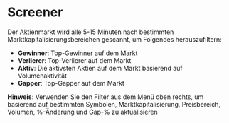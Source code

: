 # **Screener**

Der Aktienmarkt wird alle 5-15 Minuten nach bestimmten Marktkapitalisierungsbereichen gescannt, um Folgendes herauszufiltern:

- **Gewinner**: Top-Gewinner auf dem Markt
- **Verlierer**: Top-Verlierer auf dem Markt
- **Aktiv**: Die aktivsten Aktien auf dem Markt basierend auf Volumenaktivität
- **Gapper**: Top-Gapper auf dem Markt

**Hinweis**: Verwenden Sie den Filter aus dem Menü oben rechts, um basierend auf bestimmten Symbolen, Marktkapitalisierung, Preisbereich, Volumen, %-Änderung und Gap-% zu aktualisieren
